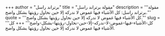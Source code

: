 +++
author = "برتراند راسل"
title = "مقولة برتراند راسل"
description = '''مقولة برتراند راسل: كل الأشياء فيها غموض لا ندركه إلا حين نحاول رؤيتها بشكل واضح.'''
quote = '''كل الأشياء فيها غموض لا ندركه إلا حين نحاول رؤيتها بشكل واضح.'''
slug = '''كل-الأشياء-فيها-غموض-لا-ندركه-إلا-حين-نحاول-رؤيتها-بشكل-واضح'''
+++
كل الأشياء فيها غموض لا ندركه إلا حين نحاول رؤيتها بشكل واضح.
